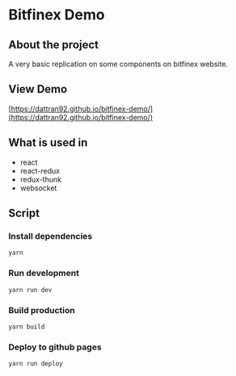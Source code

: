 # Bitfinex Demo

## About the project

A very basic replication on some components on bitfinex website.

## View Demo
[https://dattran92.github.io/bitfinex-demo/](https://dattran92.github.io/bitfinex-demo/)

## What is used in
- react
- react-redux
- redux-thunk
- websocket

## Script

### Install dependencies
```
yarn

```
### Run development
```
yarn run dev
```
### Build production
```
yarn build
```
### Deploy to github pages
```
yarn run deploy
```
